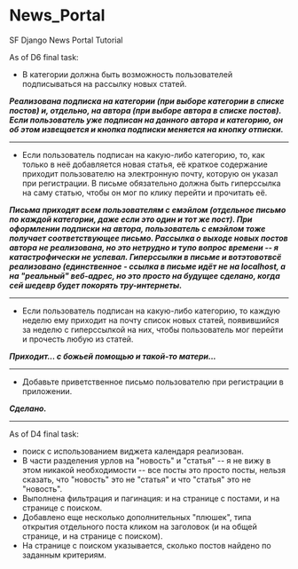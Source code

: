 # News_Portal
 SF Django News Portal Tutorial

As of D6 final task:

* В категории должна быть возможность пользователей подписываться на рассылку новых статей.

***Реализована подписка на категории (при выборе категории в списке постов) и, отдельно, на автора (при выборе автора в списке постов). Если пользователь уже подписан на данного автора и категорию, он об этом извещается и кнопка подписки меняется на кнопку отписки.***

****

* Если пользователь подписан на какую-либо категорию, то, как только в неё добавляется новая статья, её краткое содержание приходит пользователю на электронную почту, которую он указал при регистрации. В письме обязательно должна быть гиперссылка на саму статью, чтобы он мог по клику перейти и прочитать её.

***Письма приходят всем пользователям с емэйлом (отдельное письмо по каждой категории, даже если это один и тот же пост). При оформлении подписки на автора, пользователь с емэйлом тоже получает соответствующее письмо. Рассылка о выходе новых постов автора не реализована, но это нетрудно и тупо вопрос времени -- я катастрофически не успевал. Гиперссылки в письме и вотэтовотвсё реализовано (единственное - ссылка в письме идёт не на localhost, а на "реальный" веб-адрес, но это просто на будущее сделано, когда сей шедевр будет покорять тру-интернеты.***

****

* Если пользователь подписан на какую-либо категорию, то каждую неделю ему приходит на почту список новых статей, появившийся за неделю с гиперссылкой на них, чтобы пользователь мог перейти и прочесть любую из статей.

***Приходит... с божьей помощью и такой-то матери...***

****

* Добавьте приветственное письмо пользователю при регистрации в приложении.

***Сделано.***


****

As of D4 final task:

* поиск с использованием виджета календаря реализован.
* В части разделения урлов на "новость" и "статья" -- я не вижу в этом никакой необходимости -- все посты это просто посты, нельзя сказать, что "новость" это не "статья" и что "статья" это не "новость".
* Выполнена фильтрация и пагинация: и на странице с постами, и на странице с поиском.
* Добавлено еще несколько дополнительных "плюшек", типа открытия отдельного поста кликом на заголовок (и на общей странице, и на странице с поиском).
* На странице с поиском указывается, сколько постов найдено по заданным критериям.